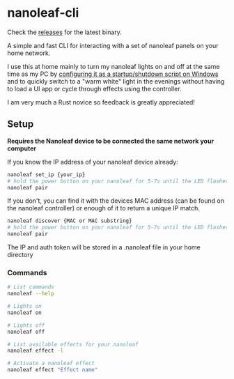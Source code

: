 # nanoleaf-cli
Check the [releases](https://github.com/Smelliott94/nanoleaf-cli/releases) for the latest binary.

A simple and fast CLI for interacting with a set of nanoleaf panels on your home network.

I use this at home mainly to turn my nanoleaf lights on and off at the same time as
my PC by [configuring it as a startup/shutdown script on Windows](https://learn.microsoft.com/en-us/previous-versions/windows/it-pro/windows-server-2012-r2-and-2012/dn789190(v=ws.11))
and to quickly switch to a "warm white" light in the evenings without having to
load a UI app or cycle through effects using the controller.

I am very much a Rust novice so feedback is greatly appreciated!

## Setup
**Requires the Nanoleaf device to be connected the same network your computer**

If you know the IP address of your nanoleaf device already:
```bash
nanoleaf set_ip {your_ip}
# hold the power button on your nanoleaf for 5-7s until the LED flashes in a pattern
nanoleaf pair
```

If you don't, you can find it with the devices MAC address (can be found on the nanoleaf controller) or enough of it to return a unique IP match.
```bash
nanoleaf discover {MAC or MAC substring}
# hold the power button on your nanoleaf for 5-7s until the LED flashes in a pattern
nanoleaf pair
```

The IP and auth token will be stored in a .nanoleaf file in your home directory

### Commands
```bash
# List commands
nanoleaf --help
```

```bash
# Lights on
nanoleaf on
```

```bash
# Lights off
nanoleaf off
```

```bash
# List available effects for your nanoleaf
nanoleaf effect -l
```

```bash
# Activate a nanoleaf effect
nanoleaf effect "Effect name"
```
